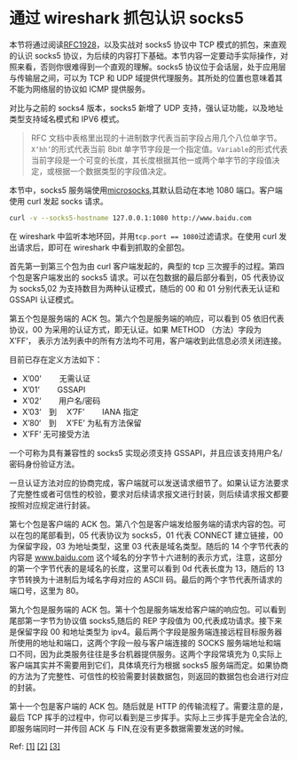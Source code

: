 # 通过 wireshark 抓包认识 socks5

本节将通过阅读[RFC1928](https://tools.ietf.org/pdf/rfc1928.pdf)，以及实战对 socks5 协议中 TCP 模式的抓包，来直观的认识 socks5 协议，为后续的内容打下基础。本节内容一定要动手实际操作，对照来看，否则你很难得到一个直观的理解。socks5 协议位于会话层，处于应用层与传输层之间，可以为 TCP 和 UDP 域提供代理服务。其所处的位置也意味着其不能为网络层的协议如 ICMP 提供服务。

对比与之前的 socks4 版本，socks5 新增了 UDP 支持，强认证功能，以及地址类型支持域名模式和 IPV6 模式。

> RFC 文档中表格里出现的十进制数字代表当前字段占用几个八位单字节。`X‘hh’`的形式代表当前 8bit 单字节字段是一个指定值。`Variable`的形式代表当前字段是一个可变的长度，其长度根据其他一或两个单字节的字段值决定，或根据一个数据类型的字段值决定。

本节中，socks5 服务端使用[microsocks](https://archlinux.org/packages/community/x86_64/microsocks/),其默认启动在本地 1080 端口。客户端使用 curl 发起 socks 请求。

```bash
curl -v --socks5-hostname 127.0.0.1:1080 http://www.baidu.com
```

在 wireshark 中监听本地环回，并用`tcp.port == 1080`过滤请求。在使用 curl 发出请求后，即可在 wireshark 中看到抓取的全部包。

首先第一到第三个包为由 curl 客户端发起的，典型的 tcp 三次握手的过程。第四个包是客户端发出的 socks5 请求。可以在包数据的最后部分看到，05 代表协议为 socks5,02 为支持数目为两种认证模式，随后的 00 和 01 分别代表无认证和 GSSAPI 认证模式。

第五个包是服务端的 ACK 包。第六个包是服务端的响应，可以看到 05 依旧代表协议，00 为采用的认证方式，即无认证。如果 METHOD （方法）字段为 X’FF‘， 表示方法列表中的所有方法均不可用，客户端收到此信息必须关闭连接。

目前已存在定义方法如下：

- X’00'　　 无需认证
- X’01‘　　 GSSAPI
- X’02‘　　 用户名/密码
- X’03‘　到　 X’7F’　　 IANA 指定
- X’80‘　到　 X’FE’ 为私有方法保留
- X’FF‘ 无可接受方法

一个可称为具有兼容性的 socks5 实现必须支持 GSSAPI，并且应该支持用户名/密码身份验证方法。

一旦认证方法对应的协商完成，客户端就可以发送请求细节了。如果认证方法要求了完整性或者可信性的校验，要求对后续请求报文进行封装，则后续请求报文都要按照对应规定进行封装。

第七个包是客户端的 ACK 包。第八个包是客户端发给服务端的请求内容的包。可以在包的尾部看到，05 代表协议为 socks5，01 代表 CONNECT 建立链接，00 为保留字段，03 为地址类型，这里 03 代表是域名类型。随后的 14 个字节代表的内容是 www.baidu.com 这个域名的分字节十六进制的表示方式，注意，这部分的第一个字节代表的是域名的长度，这里可以看到 0d 代表长度为 13，随后的 13 字节转换为十进制后为域名字母对应的 ASCII 码。最后的两个字节代表所请求的端口号，这里为 80。

第九个包是服务端的 ACK 包。第十个包是服务端发给客户端的响应包。可以看到尾部第一字节为协议值 socks5,随后的 REP 字段值为 00,代表成功请求。接下来是保留字段 00 和地址类型为 ipv4。最后两个字段是服务端连接远程目标服务器所使用的地址和端口，这两个字段一般与客户端连接的 SOCKS 服务端地址和端口不同，因为此类服务往往是多台机器提供服务。这两个字段常填充为 0,实际上客户端其实并不需要用到它们，具体填充行为根据 socks5 服务端而定。如果协商的方法为了完整性、可信性的校验需要封装数据包，则返回的数据包也会进行对应的封装。

第十一个包是客户端的 ACK 包。随后就是 HTTP 的传输流程了。需要注意的是，最后 TCP 挥手的过程中，你可以看到是三步挥手。实际上三步挥手是完全合法的,即服务端同时一并传回 ACK 与 FIN,在没有更多数据需要发送的时候。

Ref: [[1]](https://www.quarkay.com/code/383/socks5-protocol-rfc-chinese-traslation) [[2]](https://www.quarkay.com/code/394/SOCKS5-protocol-wireshark-capture-analysis) [[3]](https://www.muzaozong.com/%E7%BD%91%E7%BB%9C/%E7%94%A8c%E8%AF%AD%E8%A8%80%E5%86%99%E4%B8%80%E4%B8%AAsocks5%E4%BB%A3%E7%90%86%E6%9C%8D%E5%8A%A1%E5%99%A8/#4-%E5%A4%84%E7%90%86%E8%AF%B7%E6%B1%82)
